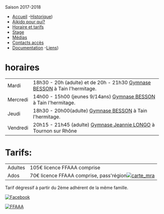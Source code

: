 ﻿       

Saison 2017-2018

- [Accueil](index.html)
-[Historique](historique.html.md))
- [Aikido pour qui?](aikidopourqui.html)
- [Horaire et tarifs](horaire.html)
- [Stage](stages.html)
- [Médias](media.html)
- [Contacts accès](contact.html)
- [Documentation](Documentations.html)
-[Liens](liens.html.md))

# horaires

|   |   |
|---|---|
|Mardi|18h30 - 20h (adulte) et de 20h - 21h30 [Gymnase BESSON](https://www.google.fr/maps/place/Gymnase+Pierre+Besson/@45.0690307,4.8432238,17z/data=!3m1!4b1!4m5!3m4!1s0x47f5449943f719fb:0x4893eb68dceeb78c!8m2!3d45.0690307!4d4.8454125) à Tain l'hermitage.|
|Mercredi|14h00 - 15h00 (jeunes 9/14ans) [Gymnase BESSON](https://www.google.fr/maps/place/Gymnase+Pierre+Besson/@45.0690307,4.8432238,17z/data=!3m1!4b1!4m5!3m4!1s0x47f5449943f719fb:0x4893eb68dceeb78c!8m2!3d45.0690307!4d4.8454125) à Tain l'hermitage.|
|Jeudi|18h30 - 20h00(adulte) [Gymnase BESSON](https://www.google.fr/maps/place/Gymnase+Pierre+Besson/@45.0690307,4.8432238,17z/data=!3m1!4b1!4m5!3m4!1s0x47f5449943f719fb:0x4893eb68dceeb78c!8m2!3d45.0690307!4d4.8454125) à Tain l'hermitage.|
|Vendredi|20h15 - 21h45 (adulte) [Gymnase Jeannie LONGO](https://www.google.fr/maps/place/A%C3%8FKIKA%C3%8F+Club+TAIN+TOURNON/@45.06076,4.8434893,17z/data=!3m1!4b1!4m5!3m4!1s0x47f544a47e4ce653:0xa20e6807a77dbc99!8m2!3d45.06076!4d4.845678) à Tournon sur Rhône|

# Tarifs:

|   |   |
|---|---|
|Adultes|105€ licence FFAAA comprise|
|Ados|70€ licence FFAAA comprise, pass'région[![carte_mra](HTML%20import/Attachments/passregion.jpg)](https://jeunes.auvergnerhonealpes.fr/106-pass-region.htm)|

Tarif dégressif à partir du 2ème adhérent de la même famille.

[![Facebook](images/icone_facebook.png)](https://www.facebook.com/aikido.taintournon)

[![FFAAA](images/ffaaa.png)](http://www.aikido.com.fr/)